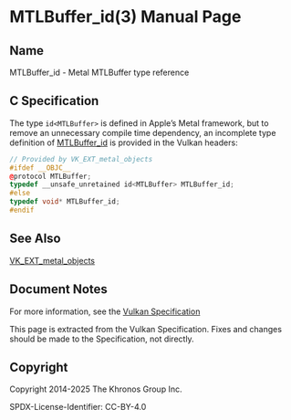 # MTLBuffer\_id(3) Manual Page

## Name

MTLBuffer\_id - Metal MTLBuffer type reference



## [](#_c_specification)C Specification

The type `id<MTLBuffer>` is defined in Apple’s Metal framework, but to remove an unnecessary compile time dependency, an incomplete type definition of [MTLBuffer\_id](https://registry.khronos.org/vulkan/specs/latest/man/html/MTLBuffer_id.html) is provided in the Vulkan headers:

```c++
// Provided by VK_EXT_metal_objects
#ifdef __OBJC__
@protocol MTLBuffer;
typedef __unsafe_unretained id<MTLBuffer> MTLBuffer_id;
#else
typedef void* MTLBuffer_id;
#endif
```

## [](#_see_also)See Also

[VK\_EXT\_metal\_objects](https://registry.khronos.org/vulkan/specs/latest/man/html/VK_EXT_metal_objects.html)

## [](#_document_notes)Document Notes

For more information, see the [Vulkan Specification](https://registry.khronos.org/vulkan/specs/latest/html/vkspec.html#MTLBuffer_id)

This page is extracted from the Vulkan Specification. Fixes and changes should be made to the Specification, not directly.

## [](#_copyright)Copyright

Copyright 2014-2025 The Khronos Group Inc.

SPDX-License-Identifier: CC-BY-4.0